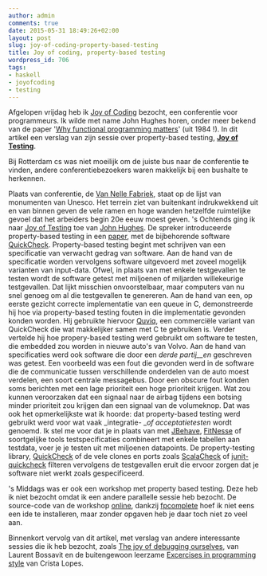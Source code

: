 ```yaml
---
author: admin
comments: true
date: 2015-05-31 18:49:26+02:00
layout: post
slug: joy-of-coding-property-based-testing
title: Joy of coding, property-based testing
wordpress_id: 706
tags:
- haskell
- joyofcoding
- testing
---
```


Afgelopen vrijdag heb ik [Joy of Coding](http://joyofcoding.org/) bezocht, een conferentie voor programmeurs. Ik wilde met name John Hughes horen, onder meer bekend van de paper '[Why functional programming matters](http://www.cse.chalmers.se/~rjmh/Papers/whyfp.html)' (uit 1984 !). In dit artikel een verslag van zijn sessie over property-based testing, **[Joy of Testing](/2015/05/joy-of-coding-property-based-testing/)**.
<!-- more -->
Bij Rotterdam cs was niet moeilijk om de juiste bus naar de conferentie te vinden, andere conferentiebezoekers waren makkelijk bij een bushalte te herkennen.

Plaats van conferentie, de [Van Nelle Fabriek](http://www.vannellefabriek.com/), staat op de lijst van monumenten van Unesco. Het terrein ziet van buitenkant indrukwekkend uit en van binnen geven de vele ramen en hoge wanden hetzelfde ruimtelijke gevoel dat het arbeiders begin 20e eeuw moest geven.
's Ochtends ging ik naar [Joy of Testing](http://joyofcoding.org/#joy-of-testing) toe van [John Hughes](http://www.cse.chalmers.se/~rjmh/). De spreker introduceerde property-based testing in een [paper](http://www.cse.chalmers.se/~rjmh/QuickCheck/), met de bijbehorende software [QuickCheck](https://wiki.haskell.org/Introduction_to_QuickCheck1).
Property-based testing begint met schrijven van een specificatie van verwacht gedrag van software. Aan de hand van de specificatie worden vervolgens software uitgevoerd met zoveel mogelijk varianten van input-data. Ofwel, in plaats van met enkele testgevallen te testen wordt de software getest met miljoenen of miljarden willekeurige testgevallen. Dat lijkt misschien onvoorstelbaar, maar computers van nu snel genoeg om al die testgevallen te genereren.
Aan de hand van een, op eerste gezicht correcte implementatie van een queue in C, demonstreerde hij hoe via property-based testing fouten in die implementatie gevonden konden worden. Hij gebruikte hiervoor [Quviq](http://quviq.com/), een commerciële variant van QuickCheck die wat makkelijker samen met C te gebruiken is.
Verder vertelde hij hoe propery-based testing werd gebruikt om software te testen, die embedded zou worden in nieuwe auto's van Volvo. Aan de hand van specificaties werd ook software die door een _derde partij__en_ geschreven was getest. Een voorbeeld was een fout die gevonden werd in de software die de communicatie tussen verschillende onderdelen van de auto moest verdelen, een soort centrale messagebus. Door een obscure fout konden soms berichten met een lage prioriteit een hoge prioriteit krijgen. Wat zou kunnen veroorzaken dat een signaal naar de airbag tijdens een botsing minder prioriteit zou krijgen dan een signaal van de volumeknop.
Dat was ook het opmerkelijkste wat ik hoorde: dat property-based testing werd gebruikt werd voor wat vaak _integratie- __of acceptatietesten_ wordt genoemd. Ik stel me voor dat je in plaats van met [JBehave](http://jbehave.org/), [FitNesse](http://www.fitnesse.org/) of soortgelijke tools testspecificaties combineert met enkele tabellen aan testdata, voer je je testen uit met miljoenen datapoints. De property-testing library, [QuickCheck](https://wiki.haskell.org/Introduction_to_QuickCheck) of de vele clones en ports zoals [ScalaCheck](https://www.scalacheck.org/) of [junit-quickcheck](https://github.com/pholser/junit-quickcheck) filteren vervolgens de testgevallen eruit die ervoor zorgen dat je software niet werkt zoals gespecificeerd.

's Middags was er ook een workshop met property based testing. Deze heb ik niet bezocht omdat ik een andere parallelle sessie heb bezocht. De source-code van de workshop [online](https://github.com/qwaneu/property-based-tutorial), dankzij [fpcomplete](https://www.fpcomplete.com/ide?git=https://github.com/qwaneu/property-based-tutorial.git) hoef ik niet eens een ide te installeren, maar zonder opgaven heb je daar toch niet zo veel aan.

Binnenkort vervolg van dit artikel, met verslag van andere interessante sessies die ik heb bezocht, zoals [The joy of debugging ourselves](http://joyofcoding.org/#the-joy-of-debugging-ourselves), van Laurent Bossavit en de buitengewoon leerzame [Excercises in programming style](http://joyofcoding.org/#exercises-in-programming-style) van Crista Lopes.
